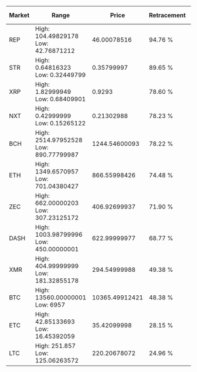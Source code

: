 | Market | Range | Price| Retracement | Doubles to 50% |
| --- | --- | --- | --- | --- |
| REP | High: 104.49829178<br />Low: 42.76871212 | 46.00078516 | 94.76 % | 1.60 |
| STR | High: 0.64816323<br />Low: 0.32449799 | 0.35799997 | 89.65 % | 1.36 |
| XRP | High: 1.82999949<br />Low: 0.68409901 | 0.9293 | 78.60 % | 1.35 |
| NXT | High: 0.42999999<br />Low: 0.15265122 | 0.21302988 | 78.23 % | 1.37 |
| BCH | High: 2514.97952528<br />Low: 890.77799987 | 1244.54600093 | 78.22 % | 1.37 |
| ETH | High: 1349.6570957<br />Low: 701.04380427 | 866.55998426 | 74.48 % | 1.18 |
| ZEC | High: 662.00000203<br />Low: 307.23125172 | 406.92699937 | 71.90 % | 1.19 |
| DASH | High: 1003.98799996<br />Low: 450.00000001 | 622.99999977 | 68.77 % | 1.17 |
| XMR | High: 404.99999999<br />Low: 181.32855178 | 294.54999988 | 49.38 % | 0.00 |
| BTC | High: 13560.00000001<br />Low: 6957 | 10365.49912421 | 48.38 % | 0.00 |
| ETC | High: 42.85133693<br />Low: 16.45392059 | 35.42099998 | 28.15 % | 0.00 |
| LTC | High: 251.857<br />Low: 125.06263572 | 220.20678072 | 24.96 % | 0.00 |
